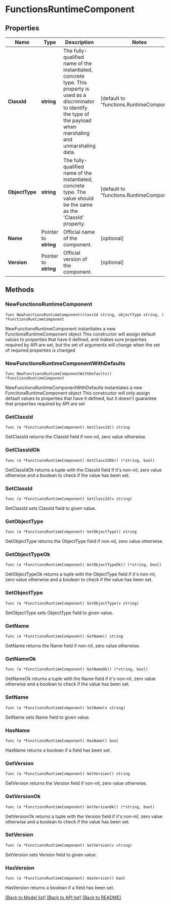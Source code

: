 # FunctionsRuntimeComponent

## Properties

Name | Type | Description | Notes
------------ | ------------- | ------------- | -------------
**ClassId** | **string** | The fully-qualified name of the instantiated, concrete type. This property is used as a discriminator to identify the type of the payload when marshaling and unmarshaling data. | [default to "functions.RuntimeComponent"]
**ObjectType** | **string** | The fully-qualified name of the instantiated, concrete type. The value should be the same as the &#39;ClassId&#39; property. | [default to "functions.RuntimeComponent"]
**Name** | Pointer to **string** | Official name of the component. | [optional] 
**Version** | Pointer to **string** | Official version of the component. | [optional] 

## Methods

### NewFunctionsRuntimeComponent

`func NewFunctionsRuntimeComponent(classId string, objectType string, ) *FunctionsRuntimeComponent`

NewFunctionsRuntimeComponent instantiates a new FunctionsRuntimeComponent object
This constructor will assign default values to properties that have it defined,
and makes sure properties required by API are set, but the set of arguments
will change when the set of required properties is changed

### NewFunctionsRuntimeComponentWithDefaults

`func NewFunctionsRuntimeComponentWithDefaults() *FunctionsRuntimeComponent`

NewFunctionsRuntimeComponentWithDefaults instantiates a new FunctionsRuntimeComponent object
This constructor will only assign default values to properties that have it defined,
but it doesn't guarantee that properties required by API are set

### GetClassId

`func (o *FunctionsRuntimeComponent) GetClassId() string`

GetClassId returns the ClassId field if non-nil, zero value otherwise.

### GetClassIdOk

`func (o *FunctionsRuntimeComponent) GetClassIdOk() (*string, bool)`

GetClassIdOk returns a tuple with the ClassId field if it's non-nil, zero value otherwise
and a boolean to check if the value has been set.

### SetClassId

`func (o *FunctionsRuntimeComponent) SetClassId(v string)`

SetClassId sets ClassId field to given value.


### GetObjectType

`func (o *FunctionsRuntimeComponent) GetObjectType() string`

GetObjectType returns the ObjectType field if non-nil, zero value otherwise.

### GetObjectTypeOk

`func (o *FunctionsRuntimeComponent) GetObjectTypeOk() (*string, bool)`

GetObjectTypeOk returns a tuple with the ObjectType field if it's non-nil, zero value otherwise
and a boolean to check if the value has been set.

### SetObjectType

`func (o *FunctionsRuntimeComponent) SetObjectType(v string)`

SetObjectType sets ObjectType field to given value.


### GetName

`func (o *FunctionsRuntimeComponent) GetName() string`

GetName returns the Name field if non-nil, zero value otherwise.

### GetNameOk

`func (o *FunctionsRuntimeComponent) GetNameOk() (*string, bool)`

GetNameOk returns a tuple with the Name field if it's non-nil, zero value otherwise
and a boolean to check if the value has been set.

### SetName

`func (o *FunctionsRuntimeComponent) SetName(v string)`

SetName sets Name field to given value.

### HasName

`func (o *FunctionsRuntimeComponent) HasName() bool`

HasName returns a boolean if a field has been set.

### GetVersion

`func (o *FunctionsRuntimeComponent) GetVersion() string`

GetVersion returns the Version field if non-nil, zero value otherwise.

### GetVersionOk

`func (o *FunctionsRuntimeComponent) GetVersionOk() (*string, bool)`

GetVersionOk returns a tuple with the Version field if it's non-nil, zero value otherwise
and a boolean to check if the value has been set.

### SetVersion

`func (o *FunctionsRuntimeComponent) SetVersion(v string)`

SetVersion sets Version field to given value.

### HasVersion

`func (o *FunctionsRuntimeComponent) HasVersion() bool`

HasVersion returns a boolean if a field has been set.


[[Back to Model list]](../README.md#documentation-for-models) [[Back to API list]](../README.md#documentation-for-api-endpoints) [[Back to README]](../README.md)



